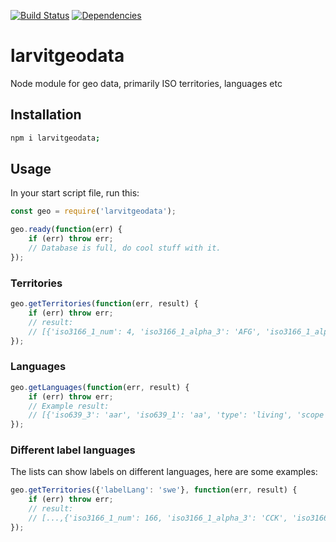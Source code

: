[![Build Status](https://travis-ci.org/larvit/larvitgeodata.svg?branch=master)](https://travis-ci.org/larvit/larvitgeodata) [![Dependencies](https://david-dm.org/larvit/larvitgeodata.svg)](https://david-dm.org/larvit/larvitgeodata.svg)

# larvitgeodata
Node module for geo data, primarily ISO territories, languages etc

## Installation

```bash
npm i larvitgeodata;
```

## Usage

In your start script file, run this:

```javascript
const geo = require('larvitgeodata');

geo.ready(function(err) {
	if (err) throw err;
	// Database is full, do cool stuff with it.
});
```

### Territories

```javascript
geo.getTerritories(function(err, result) {
	if (err) throw err;
	// result:
	// [{'iso3166_1_num': 4, 'iso3166_1_alpha_3': 'AFG', 'iso3166_1_alpha_2': 'AF', 'label': 'Afghanistan'},...]
});
```

### Languages

```javascript
geo.getLanguages(function(err, result) {
	if (err) throw err;
	// Example result:
	// [{'iso639_3': 'aar', 'iso639_1': 'aa', 'type': 'living', 'scope': 'individual', 'label': 'Afar'},...]
});
```

### Different label languages

The lists can show labels on different languages, here are some examples:

```javascript
geo.getTerritories({'labelLang': 'swe'}, function(err, result) {
	if (err) throw err;
	// result:
	// [...,{'iso3166_1_num': 166, 'iso3166_1_alpha_3': 'CCK', 'iso3166_1_alpha_2': 'CC', 'label': 'Kokosöarna'},...]
});
```
